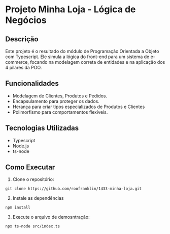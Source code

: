 # Projeto Minha Loja - Lógica de Negócios

## Descrição

Este projeto é o resultado do módulo de Programação Orientada a Objeto com Typescript. Ele simula a lógica do front-end para um sistema de e-commerce, focando na modelagem correta de entidades e na aplicação dos 4 pilares da POO.

## Funcionalidades

- Modelagem de Clientes, Produtos e Pedidos.
- Encapsulamento para proteger os dados.
- Herança para criar tipos especializados de Produtos e Clientes
- Polimorfismo para comportamentos flexíveis.

## Tecnologias Utilizadas

- Typescript
- Node.js
- ts-node

## Como Executar

1. Clone o repositório:
```
git clone https://github.com/roofranklin/1433-minha-loja.git
```

2. Instale as dependências
```
npm install
```

3. Execute o arquivo de demosntração:
```
npx ts-node src/index.ts
```